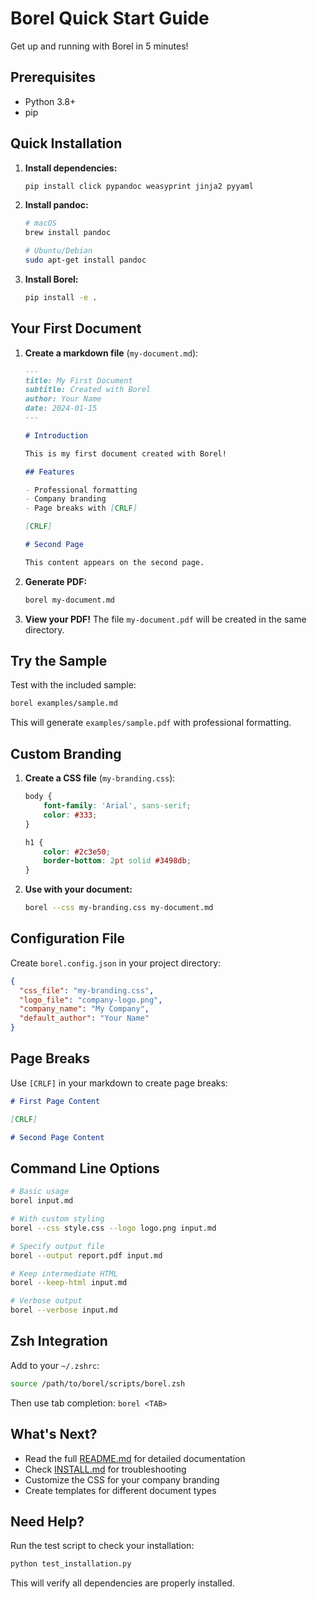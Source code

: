 # Borel Quick Start Guide

Get up and running with Borel in 5 minutes!

## Prerequisites

- Python 3.8+
- pip

## Quick Installation

1. **Install dependencies:**
   ```bash
   pip install click pypandoc weasyprint jinja2 pyyaml
   ```

2. **Install pandoc:**
   ```bash
   # macOS
   brew install pandoc
   
   # Ubuntu/Debian
   sudo apt-get install pandoc
   ```

3. **Install Borel:**
   ```bash
   pip install -e .
   ```

## Your First Document

1. **Create a markdown file** (`my-document.md`):
   ```markdown
   ---
   title: My First Document
   subtitle: Created with Borel
   author: Your Name
   date: 2024-01-15
   ---
   
   # Introduction
   
   This is my first document created with Borel!
   
   ## Features
   
   - Professional formatting
   - Company branding
   - Page breaks with [CRLF]
   
   [CRLF]
   
   # Second Page
   
   This content appears on the second page.
   ```

2. **Generate PDF:**
   ```bash
   borel my-document.md
   ```

3. **View your PDF!** The file `my-document.pdf` will be created in the same directory.

## Try the Sample

Test with the included sample:

```bash
borel examples/sample.md
```

This will generate `examples/sample.pdf` with professional formatting.

## Custom Branding

1. **Create a CSS file** (`my-branding.css`):
   ```css
   body {
       font-family: 'Arial', sans-serif;
       color: #333;
   }
   
   h1 {
       color: #2c3e50;
       border-bottom: 2pt solid #3498db;
   }
   ```

2. **Use with your document:**
   ```bash
   borel --css my-branding.css my-document.md
   ```

## Configuration File

Create `borel.config.json` in your project directory:

```json
{
  "css_file": "my-branding.css",
  "logo_file": "company-logo.png",
  "company_name": "My Company",
  "default_author": "Your Name"
}
```

## Page Breaks

Use `[CRLF]` in your markdown to create page breaks:

```markdown
# First Page Content

[CRLF]

# Second Page Content
```

## Command Line Options

```bash
# Basic usage
borel input.md

# With custom styling
borel --css style.css --logo logo.png input.md

# Specify output file
borel --output report.pdf input.md

# Keep intermediate HTML
borel --keep-html input.md

# Verbose output
borel --verbose input.md
```

## Zsh Integration

Add to your `~/.zshrc`:

```bash
source /path/to/borel/scripts/borel.zsh
```

Then use tab completion: `borel <TAB>`

## What's Next?

- Read the full [README.md](README.md) for detailed documentation
- Check [INSTALL.md](INSTALL.md) for troubleshooting
- Customize the CSS for your company branding
- Create templates for different document types

## Need Help?

Run the test script to check your installation:

```bash
python test_installation.py
```

This will verify all dependencies are properly installed. 